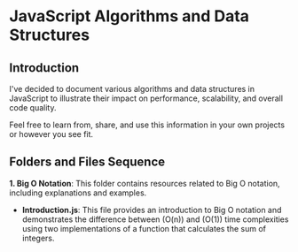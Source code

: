 # JavaScript Algorithms and Data Structures

## Introduction

I've decided to document various algorithms and data structures in JavaScript to illustrate their impact on performance, scalability, and overall code quality.

Feel free to learn from, share, and use this information in your own projects or however you see fit.

## Folders and Files Sequence

**1. Big O Notation**: This folder contains resources related to Big O notation, including explanations and examples.

- **Introduction.js**: This file provides an introduction to Big O notation and demonstrates the difference between \(O(n)\) and \(O(1)\) time complexities using two implementations of a function that calculates the sum of integers.
